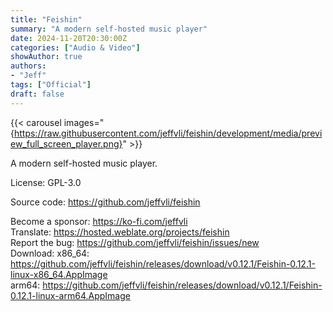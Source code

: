 ```yaml
---
title: "Feishin"
summary: "A modern self-hosted music player"
date: 2024-11-20T20:30:00Z
categories: ["Audio & Video"]
showAuthor: true
authors:
- "Jeff"
tags: ["Official"]
draft: false
---
```


{{< carousel images="{https://raw.githubusercontent.com/jeffvli/feishin/development/media/preview_full_screen_player.png}" >}}

A modern self-hosted music player.

License: GPL-3.0

Source code: <https://github.com/jeffvli/feishin>

Become a sponsor: <https://ko-fi.com/jeffvli>  
Translate: <https://hosted.weblate.org/projects/feishin>  
Report the bug: <https://github.com/jeffvli/feishin/issues/new>  
Download:   x86_64: <https://github.com/jeffvli/feishin/releases/download/v0.12.1/Feishin-0.12.1-linux-x86_64.AppImage>  
            arm64: <https://github.com/jeffvli/feishin/releases/download/v0.12.1/Feishin-0.12.1-linux-arm64.AppImage>
